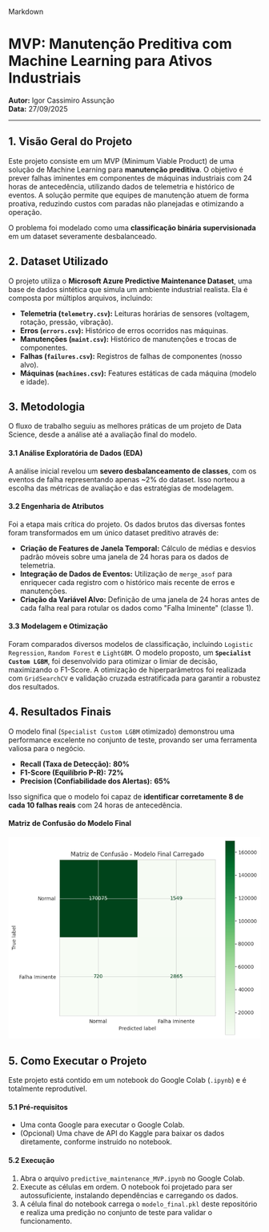 Markdown

# MVP: Manutenção Preditiva com Machine Learning para Ativos Industriais

**Autor:** Igor Cassimiro Assunção  
**Data:** 27/09/2025

---

## 1. Visão Geral do Projeto

Este projeto consiste em um MVP (Minimum Viable Product) de uma solução de Machine Learning para **manutenção preditiva**. O objetivo é prever falhas iminentes em componentes de máquinas industriais com 24 horas de antecedência, utilizando dados de telemetria e histórico de eventos. A solução permite que equipes de manutenção atuem de forma proativa, reduzindo custos com paradas não planejadas e otimizando a operação.

O problema foi modelado como uma **classificação binária supervisionada** em um dataset severamente desbalanceado.

## 2. Dataset Utilizado

O projeto utiliza o **Microsoft Azure Predictive Maintenance Dataset**, uma base de dados sintética que simula um ambiente industrial realista. Ela é composta por múltiplos arquivos, incluindo:
* **Telemetria (`telemetry.csv`):** Leituras horárias de sensores (voltagem, rotação, pressão, vibração).
* **Erros (`errors.csv`):** Histórico de erros ocorridos nas máquinas.
* **Manutenções (`maint.csv`):** Histórico de manutenções e trocas de componentes.
* **Falhas (`failures.csv`):** Registros de falhas de componentes (nosso alvo).
* **Máquinas (`machines.csv`):** Features estáticas de cada máquina (modelo e idade).

## 3. Metodologia

O fluxo de trabalho seguiu as melhores práticas de um projeto de Data Science, desde a análise até a avaliação final do modelo.

#### 3.1 Análise Exploratória de Dados (EDA)
A análise inicial revelou um **severo desbalanceamento de classes**, com os eventos de falha representando apenas ~2% do dataset. Isso norteou a escolha das métricas de avaliação e das estratégias de modelagem.

#### 3.2 Engenharia de Atributos
Foi a etapa mais crítica do projeto. Os dados brutos das diversas fontes foram transformados em um único dataset preditivo através de:
* **Criação de Features de Janela Temporal:** Cálculo de médias e desvios padrão móveis sobre uma janela de 24 horas para os dados de telemetria.
* **Integração de Dados de Eventos:** Utilização de `merge_asof` para enriquecer cada registro com o histórico mais recente de erros e manutenções.
* **Criação da Variável Alvo:** Definição de uma janela de 24 horas antes de cada falha real para rotular os dados como "Falha Iminente" (classe 1).

#### 3.3 Modelagem e Otimização
Foram comparados diversos modelos de classificação, incluindo `Logistic Regression`, `Random Forest` e `LightGBM`. O modelo proposto, um **`Specialist Custom LGBM`**, foi desenvolvido para otimizar o limiar de decisão, maximizando o F1-Score. A otimização de hiperparâmetros foi realizada com `GridSearchCV` e validação cruzada estratificada para garantir a robustez dos resultados.

## 4. Resultados Finais

O modelo final (`Specialist Custom LGBM` otimizado) demonstrou uma performance excelente no conjunto de teste, provando ser uma ferramenta valiosa para o negócio.

* **Recall (Taxa de Detecção):** **80%**
* **F1-Score (Equilíbrio P-R):** **72%**
* **Precision (Confiabilidade dos Alertas):** **65%**

Isso significa que o modelo foi capaz de **identificar corretamente 8 de cada 10 falhas reais** com 24 horas de antecedência.

#### Matriz de Confusão do Modelo Final
![Matriz de Confusão do Modelo Otimizado](MAtrizDeConfusaoFinal.png)

## 5. Como Executar o Projeto

Este projeto está contido em um notebook do Google Colab (`.ipynb`) e é totalmente reprodutível.

#### 5.1 Pré-requisitos
* Uma conta Google para executar o Google Colab.
* (Opcional) Uma chave de API do Kaggle para baixar os dados diretamente, conforme instruído no notebook.



#### 5.2 Execução
1.  Abra o arquivo `predictive_maintenance_MVP.ipynb` no Google Colab.
2.  Execute as células em ordem. O notebook foi projetado para ser autossuficiente, instalando dependências e carregando os dados.
3.  A célula final do notebook carrega o `modelo_final.pkl` deste repositório e realiza uma predição no conjunto de teste para validar o funcionamento.

